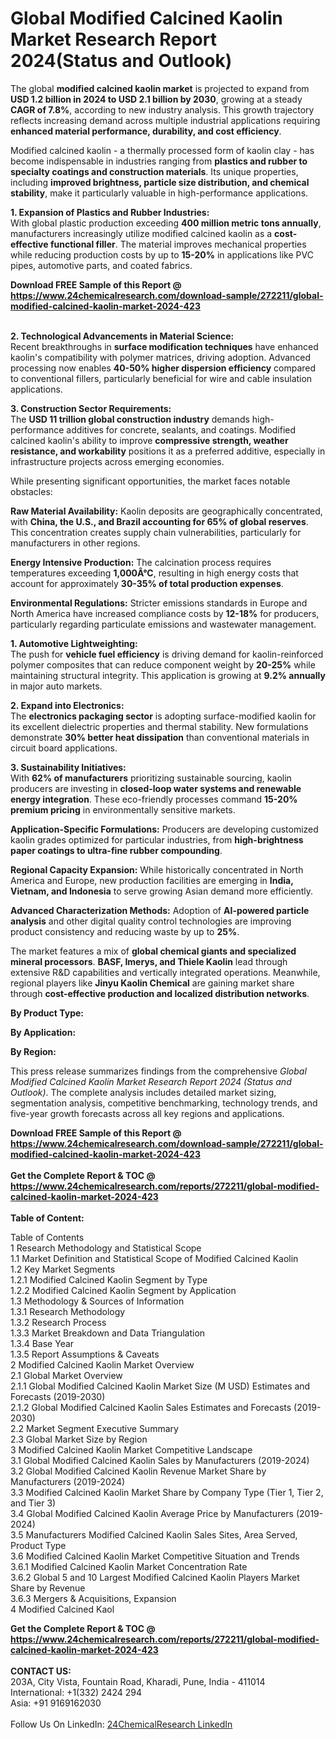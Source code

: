 <h1>Global Modified Calcined Kaolin Market Research Report 2024(Status and Outlook)</h1><p>The global <strong>modified calcined kaolin market</strong> is projected to expand from <strong>USD 1.2 billion in 2024 to USD 2.1 billion by 2030</strong>, growing at a steady <strong>CAGR of 7.8%</strong>, according to new industry analysis. This growth trajectory reflects increasing demand across multiple industrial applications requiring <strong>enhanced material performance, durability, and cost efficiency</strong>.</p><p>Modified calcined kaolin - a thermally processed form of kaolin clay - has become indispensable in industries ranging from <strong>plastics and rubber to specialty coatings and construction materials</strong>. Its unique properties, including <strong>improved brightness, particle size distribution, and chemical stability</strong>, make it particularly valuable in high-performance applications.</p><p><strong>1. Expansion of Plastics and Rubber Industries:</strong><br>
With global plastic production exceeding <strong>400 million metric tons annually</strong>, manufacturers increasingly utilize modified calcined kaolin as a <strong>cost-effective functional filler</strong>. The material improves mechanical properties while reducing production costs by up to <strong>15-20%</strong> in applications like PVC pipes, automotive parts, and coated fabrics.</p><div><b>Download FREE Sample of this Report @ 
            <a href="https://www.24chemicalresearch.com/download-sample/272211/global-modified-calcined-kaolin-market-2024-423">
            https://www.24chemicalresearch.com/download-sample/272211/global-modified-calcined-kaolin-market-2024-423</a></b></div><br><p><strong>2. Technological Advancements in Material Science:</strong><br>
Recent breakthroughs in <strong>surface modification techniques</strong> have enhanced kaolin's compatibility with polymer matrices, driving adoption. Advanced processing now enables <strong>40-50% higher dispersion efficiency</strong> compared to conventional fillers, particularly beneficial for wire and cable insulation applications.</p><p><strong>3. Construction Sector Requirements:</strong><br>
The <strong>USD 11 trillion global construction industry</strong> demands high-performance additives for concrete, sealants, and coatings. Modified calcined kaolin's ability to improve <strong>compressive strength, weather resistance, and workability</strong> positions it as a preferred additive, especially in infrastructure projects across emerging economies.</p><p>While presenting significant opportunities, the market faces notable obstacles:</p><p><strong>Raw Material Availability:</strong> Kaolin deposits are geographically concentrated, with <strong>China, the U.S., and Brazil accounting for 65% of global reserves</strong>. This concentration creates supply chain vulnerabilities, particularly for manufacturers in other regions.</p><p><strong>Energy Intensive Production:</strong> The calcination process requires temperatures exceeding <strong>1,000Â°C</strong>, resulting in high energy costs that account for approximately <strong>30-35% of total production expenses</strong>.</p><p><strong>Environmental Regulations:</strong> Stricter emissions standards in Europe and North America have increased compliance costs by <strong>12-18%</strong> for producers, particularly regarding particulate emissions and wastewater management.</p><p><strong>1. Automotive Lightweighting:</strong><br>
The push for <strong>vehicle fuel efficiency</strong> is driving demand for kaolin-reinforced polymer composites that can reduce component weight by <strong>20-25%</strong> while maintaining structural integrity. This application is growing at <strong>9.2% annually</strong> in major auto markets.</p><p><strong>2. Expand into Electronics:</strong><br>
The <strong>electronics packaging sector</strong> is adopting surface-modified kaolin for its excellent dielectric properties and thermal stability. New formulations demonstrate <strong>30% better heat dissipation</strong> than conventional materials in circuit board applications.</p><p><strong>3. Sustainability Initiatives:</strong><br>
With <strong>62% of manufacturers</strong> prioritizing sustainable sourcing, kaolin producers are investing in <strong>closed-loop water systems and renewable energy integration</strong>. These eco-friendly processes command <strong>15-20% premium pricing</strong> in environmentally sensitive markets.</p><p><strong>Application-Specific Formulations:</strong> Producers are developing customized kaolin grades optimized for particular industries, from <strong>high-brightness paper coatings to ultra-fine rubber compounding</strong>.</p><p><strong>Regional Capacity Expansion:</strong> While historically concentrated in North America and Europe, new production facilities are emerging in <strong>India, Vietnam, and Indonesia</strong> to serve growing Asian demand more efficiently.</p><p><strong>Advanced Characterization Methods:</strong> Adoption of <strong>AI-powered particle analysis</strong> and other digital quality control technologies are improving product consistency and reducing waste by up to <strong>25%</strong>.</p><p>The market features a mix of <strong>global chemical giants and specialized mineral processors</strong>. <strong>BASF, Imerys, and Thiele Kaolin</strong> lead through extensive R&amp;D capabilities and vertically integrated operations. Meanwhile, regional players like <strong>Jinyu Kaolin Chemical</strong> are gaining market share through <strong>cost-effective production and localized distribution networks</strong>.</p><p><strong>By Product Type:</strong></p><p><strong>By Application:</strong></p><p><strong>By Region:</strong></p><p>This press release summarizes findings from the comprehensive <em>Global Modified Calcined Kaolin Market Research Report 2024 (Status and Outlook)</em>. The complete analysis includes detailed market sizing, segmentation analysis, competitive benchmarking, technology trends, and five-year growth forecasts across all key regions and applications.</p><div><b>Download FREE Sample of this Report @ 
            <a href="https://www.24chemicalresearch.com/download-sample/272211/global-modified-calcined-kaolin-market-2024-423">
            https://www.24chemicalresearch.com/download-sample/272211/global-modified-calcined-kaolin-market-2024-423</a></b></div><br><div><b>Get the Complete Report & TOC @ 
            <a href="https://www.24chemicalresearch.com/reports/272211/global-modified-calcined-kaolin-market-2024-423">
            https://www.24chemicalresearch.com/reports/272211/global-modified-calcined-kaolin-market-2024-423</a></b></div><br>
            <b>Table of Content:</b><p>Table of Contents<br />
1 Research Methodology and Statistical Scope<br />
1.1 Market Definition and Statistical Scope of Modified Calcined Kaolin<br />
1.2 Key Market Segments<br />
1.2.1 Modified Calcined Kaolin Segment by Type<br />
1.2.2 Modified Calcined Kaolin Segment by Application<br />
1.3 Methodology & Sources of Information<br />
1.3.1 Research Methodology<br />
1.3.2 Research Process<br />
1.3.3 Market Breakdown and Data Triangulation<br />
1.3.4 Base Year<br />
1.3.5 Report Assumptions & Caveats<br />
2 Modified Calcined Kaolin Market Overview<br />
2.1 Global Market Overview<br />
2.1.1 Global Modified Calcined Kaolin Market Size (M USD) Estimates and Forecasts (2019-2030)<br />
2.1.2 Global Modified Calcined Kaolin Sales Estimates and Forecasts (2019-2030)<br />
2.2 Market Segment Executive Summary<br />
2.3 Global Market Size by Region<br />
3 Modified Calcined Kaolin Market Competitive Landscape<br />
3.1 Global Modified Calcined Kaolin Sales by Manufacturers (2019-2024)<br />
3.2 Global Modified Calcined Kaolin Revenue Market Share by Manufacturers (2019-2024)<br />
3.3 Modified Calcined Kaolin Market Share by Company Type (Tier 1, Tier 2, and Tier 3)<br />
3.4 Global Modified Calcined Kaolin Average Price by Manufacturers (2019-2024)<br />
3.5 Manufacturers Modified Calcined Kaolin Sales Sites, Area Served, Product Type<br />
3.6 Modified Calcined Kaolin Market Competitive Situation and Trends<br />
3.6.1 Modified Calcined Kaolin Market Concentration Rate<br />
3.6.2 Global 5 and 10 Largest Modified Calcined Kaolin Players Market Share by Revenue<br />
3.6.3 Mergers & Acquisitions, Expansion<br />
4 Modified Calcined Kaol</p><div><b>Get the Complete Report & TOC @ 
            <a href="https://www.24chemicalresearch.com/reports/272211/global-modified-calcined-kaolin-market-2024-423">
            https://www.24chemicalresearch.com/reports/272211/global-modified-calcined-kaolin-market-2024-423</a></b></div><br><b>CONTACT US:</b><br>
            203A, City Vista, Fountain Road, Kharadi, Pune, India - 411014<br>
            International: +1(332) 2424 294<br>
            Asia: +91 9169162030 <br><br>
            Follow Us On LinkedIn: <a href="https://www.linkedin.com/company/24chemicalresearch/">24ChemicalResearch LinkedIn</a>